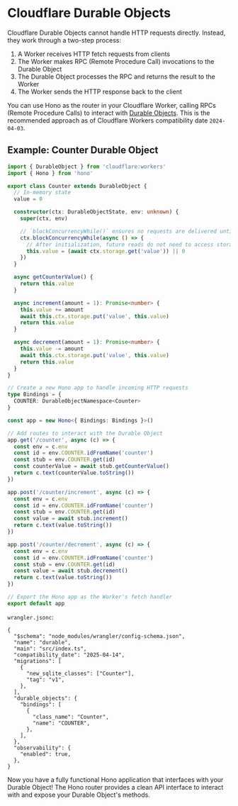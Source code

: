 # Cloudflare Durable Objects

Cloudflare Durable Objects cannot handle HTTP requests directly. Instead, they work through a two-step process:

1. A Worker receives HTTP fetch requests from clients
2. The Worker makes RPC (Remote Procedure Call) invocations to the Durable Object
3. The Durable Object processes the RPC and returns the result to the Worker
4. The Worker sends the HTTP response back to the client

You can use Hono as the router in your Cloudflare Worker, calling RPCs (Remote Procedure Calls) to interact with [Durable Objects](https://developers.cloudflare.com/durable-objects/). This is the recommended approach as of Cloudflare Workers compatibility date `2024-04-03`.

## Example: Counter Durable Object

```ts
import { DurableObject } from 'cloudflare:workers'
import { Hono } from 'hono'

export class Counter extends DurableObject {
  // In-memory state
  value = 0

  constructor(ctx: DurableObjectState, env: unknown) {
    super(ctx, env)

    // `blockConcurrencyWhile()` ensures no requests are delivered until initialization completes.
    ctx.blockConcurrencyWhile(async () => {
      // After initialization, future reads do not need to access storage.
      this.value = (await ctx.storage.get('value')) || 0
    })
  }

  async getCounterValue() {
    return this.value
  }

  async increment(amount = 1): Promise<number> {
    this.value += amount
    await this.ctx.storage.put('value', this.value)
    return this.value
  }

  async decrement(amount = 1): Promise<number> {
    this.value -= amount
    await this.ctx.storage.put('value', this.value)
    return this.value
  }
}

// Create a new Hono app to handle incoming HTTP requests
type Bindings = {
  COUNTER: DurableObjectNamespace<Counter>
}

const app = new Hono<{ Bindings: Bindings }>()

// Add routes to interact with the Durable Object
app.get('/counter', async (c) => {
  const env = c.env
  const id = env.COUNTER.idFromName('counter')
  const stub = env.COUNTER.get(id)
  const counterValue = await stub.getCounterValue()
  return c.text(counterValue.toString())
})

app.post('/counter/increment', async (c) => {
  const env = c.env
  const id = env.COUNTER.idFromName('counter')
  const stub = env.COUNTER.get(id)
  const value = await stub.increment()
  return c.text(value.toString())
})

app.post('/counter/decrement', async (c) => {
  const env = c.env
  const id = env.COUNTER.idFromName('counter')
  const stub = env.COUNTER.get(id)
  const value = await stub.decrement()
  return c.text(value.toString())
})

// Export the Hono app as the Worker's fetch handler
export default app
```

`wrangler.jsonc`:

```jsonc
{
  "$schema": "node_modules/wrangler/config-schema.json",
  "name": "durable",
  "main": "src/index.ts",
  "compatibility_date": "2025-04-14",
  "migrations": [
    {
      "new_sqlite_classes": ["Counter"],
      "tag": "v1",
    },
  ],
  "durable_objects": {
    "bindings": [
      {
        "class_name": "Counter",
        "name": "COUNTER",
      },
    ],
  },
  "observability": {
    "enabled": true,
  },
}
```

Now you have a fully functional Hono application that interfaces with your Durable Object! The Hono router provides a clean API interface to interact with and expose your Durable Object's methods.
